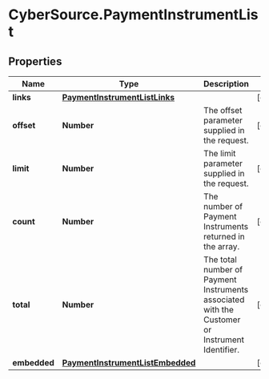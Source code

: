# CyberSource.PaymentInstrumentList

## Properties
Name | Type | Description | Notes
------------ | ------------- | ------------- | -------------
**links** | [**PaymentInstrumentListLinks**](PaymentInstrumentListLinks.md) |  | [optional] 
**offset** | **Number** | The offset parameter supplied in the request. | [optional] 
**limit** | **Number** | The limit parameter supplied in the request. | [optional] 
**count** | **Number** | The number of Payment Instruments returned in the array. | [optional] 
**total** | **Number** | The total number of Payment Instruments associated with the Customer or Instrument Identifier. | [optional] 
**embedded** | [**PaymentInstrumentListEmbedded**](PaymentInstrumentListEmbedded.md) |  | [optional] 


